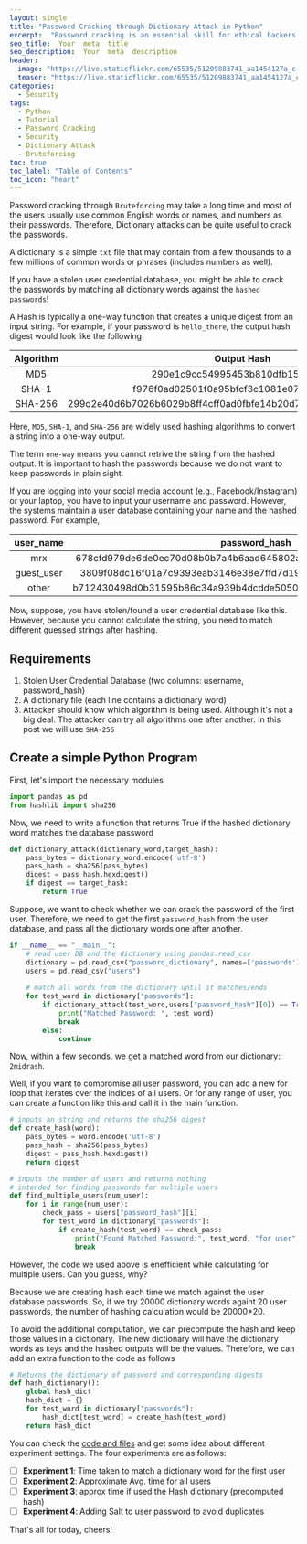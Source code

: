 ```yaml
---
layout: single
title: "Password Cracking through Dictionary Attack in Python"
excerpt:  "Password cracking is an essential skill for ethical hackers and security researchers. One of the most straightforward ways to crack a password is by using a dictionary attack. In this blog post, you will learn how to perform a dictionary attack on password-protected files using Python."
seo_title:  Your  meta  title  
seo_description:  Your  meta  description
header:
  image: "https://live.staticflickr.com/65535/51209883741_aa1454127a_c.jpg"
  teaser: "https://live.staticflickr.com/65535/51209883741_aa1454127a_c.jpg"
categories:
  - Security
tags:
  - Python
  - Tutorial
  - Password Cracking
  - Security
  - Dictionary Attack
  - Bruteforcing
toc: true
toc_label: "Table of Contents"
toc_icon: "heart"
---
```



Password cracking through `Bruteforcing` may take a long time and most of the users usually use common English words or names, and numbers as their passwords. Therefore, Dictionary attacks can be quite useful to crack the passwords.

A dictionary is a simple `txt` file that may contain from a few thousands to a few millions of common words or phrases (includes numbers as well).

If you have a stolen user credential database, you might be able to crack the passwords by matching all dictionary words against the `hashed passwords`!

A Hash is typically a one-way function that creates a unique digest from an input string. For example, if your password is `hello_there`, the output hash digest would look like the following

| Algorithm |                            Output Hash                           |
|:---------:|:----------------------------------------------------------------:|
|    MD5    |                 290e1c9cc54995453b810dfb15b853a1                 |
|   SHA-1   |             f976f0ad02501f0a95bfcf3c1081e0759b508d47             |
|  SHA-256  | 299d2e40d6b7026b6029b8ff4cff0ad0fbfe14b20d704a609a2631cada32fbc1 |

Here, `MD5`, `SHA-1`, and `SHA-256` are widely used hashing algorithms to convert a string into a one-way output. 

The term `one-way` means you cannot retrive the string from the hashed output. It is important to hash the passwords because we do not want to keep passwords in plain sight.

If you are logging into your social media account (e.g., Facebook/Instagram) or your laptop, you have to input your username and password. However, the systems maintain a user database containing your name and the hashed password. For example,

|  user_name |                           password_hash                          |
|:----------:|:----------------------------------------------------------------:|
|     mrx    | 678cfd979de6de0ec70d08b0b7a4b6aad645802abe2504aed9c4d1ca3da101c5 |
| guest_user | 3809f08dc16f01a7c9393eab3146e38e7ffd7d19b0aa5a3754aa2f7780fc4b77 |
|    other   | b712430498d0b31595b86c34a939b4dcdde5050a4e8a143e99037a6e6984a68f |


Now, suppose, you have stolen/found a user credential database like this. However, because you cannot calculate the string, you need to match different guessed strings after hashing.

## Requirements
1. Stolen User Credential Database (two columns: username, password_hash)
2. A dictionary file (each line contains a dictionary word)
3. Attacker should know which algorithm is being used. Although it's not a big deal. The attacker can try all algorithms one after another. In this post we will use `SHA-256`

## Create a simple Python Program
First, let's import the necessary modules
```python
import pandas as pd
from hashlib import sha256
```

Now, we need to write a function that returns True if the hashed dictionary word matches the database password

```python
def dictionary_attack(dictionary_word,target_hash):
    pass_bytes = dictionary_word.encode('utf-8')
    pass_hash = sha256(pass_bytes)
    digest = pass_hash.hexdigest()
    if digest == target_hash:
        return True
```

Suppose, we want to check whether we can crack the password of the first user. Therefore, we need to get the first `password_hash` from the user database, and pass all the dictionary words one after another.

```python
if __name__ == "__main__":
    # read user DB and the dictionary using pandas.read_csv
    dictionary = pd.read_csv("password_dictionary", names=['passwords'])
    users = pd.read_csv("users")
    
    # match all words from the dictionary until it matches/ends
    for test_word in dictionary["passwords"]:
        if dictionary_attack(test_word,users["password_hash"][0]) == True:
            print("Matched Password: ", test_word)
            break
        else:
            continue
```

Now, within a few seconds, we get a matched word from our dictionary: `2midrash`.

Well, if you want to compromise all user password, you can add a new for loop that iterates over the indices of all users. Or for any range of user, you can create a function like this and call it in the main function.

```python
# inputs an string and returns the sha256 digest
def create_hash(word):
    pass_bytes = word.encode('utf-8')
    pass_hash = sha256(pass_bytes)
    digest = pass_hash.hexdigest()
    return digest

# inputs the number of users and returns nothing
# intended for finding passwords for multiple users
def find_multiple_users(num_user):
    for i in range(num_user):
        check_pass = users["password_hash"][i]
        for test_word in dictionary["passwords"]:
            if create_hash(test_word) == check_pass:
                print("Found Matched Password:", test_word, "for user", users["username"][i])
                break
```

However, the code we used above is enefficient while calculating for multiple users. Can you guess, why?

Because we are creating hash each time we match against the user database passwords. So, if we try 20000 dictionary words againt 20 user passwords, the number of hashing calculation would be 20000*20.

To avoid the additional computation, we can precompute the hash and keep those values in a dictionary. The new dictionary will have the dictionary words as `keys` and the hashed outputs will be the values. Therefore, we can add an extra function to the code as follows

```python
# Returns the dictionary of password and corresponding digests
def hash_dictionary():
    global hash_dict
    hash_dict = {}
    for test_word in dictionary["passwords"]:
        hash_dict[test_word] = create_hash(test_word)
    return hash_dict
```

You can check the [code and files](https://github.com/shantoroy/intro-2-cybersecurity-in-python/tree/master/dictionary_attack) and get some idea about different experiment settings. The four experiments are as follows:

- [ ] **Experiment 1**: Time taken to match a dictionary word for the first user
- [ ] **Experiment 2**: Approximate Avg. time for all users
- [ ] **Experiment 3**: approx time if used the Hash dictionary (precomputed hash)
- [ ] **Experiment 4**: Adding Salt to user password to avoid duplicates

That's all for today, cheers!


<!--stackedit_data:
eyJoaXN0b3J5IjpbLTc1NzE1NTc5NywxNjYxNDY3NzU1LDEyOD
M2MjM0ODksLTE1NTExMjA1OTMsNDUxNTA5NjQ1LDk1MjQ2ODI3
MCw3MjUzNjMxNDIsNzU4ODA0NDgxLDE3ODA4NTc5MDhdfQ==
-->